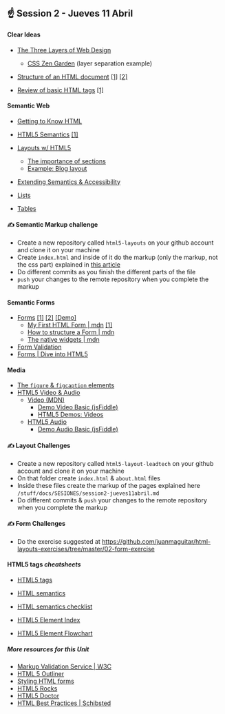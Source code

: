 
## ️☝️ Session 2 - Jueves 11 Abril

#### Clear Ideas

- [The Three Layers of Web Design](https://www.diigo.com/annotated/d95c68479ed8691b39e7e12951343e12)
  - [CSS Zen Garden](http://www.csszengarden.com/) (layer separation example)

- [Structure of an HTML document](https://www.w3.org/TR/html401/struct/global.html) [[1]](http://www.sitepoint.com/web-foundations/basic-structure-of-a-web-page/) [[2]](https://css-tricks.com/snippets/html/html5-page-structure/)

- [Review of basic HTML tags](https://www.lehigh.edu/~inwww/old_seminar/tagreview.html) [[1]](http://www.html5-tutorials.org/html-basics/block-inline-elements/)

#### Semantic Web

- [Getting to Know HTML](http://learn.shayhowe.com/html-css/getting-to-know-html/)
- [HTML5 Semantics](https://diigo.com/08bwdw) [[1]](http://juanmaguitar.github.io/training-laSalle/docs/html5css3_HTML5.pdf)
- [Layouts w/ HTML5](http://www.developer.com/lang/understanding-the-proper-way-to-lay-out-a-page-with-html5.html)
  - [The importance of sections](http://coding.smashingmagazine.com/2013/01/18/the-importance-of-sections/)
  - [Example: Blog layout](http://line25.com/tutorials/create-a-typography-based-blog-layout-in-html5)


- [Extending Semantics & Accessibility](http://learn.shayhowe.com/advanced-html-css/semantics-accessibility/)
- [Lists](http://learn.shayhowe.com/html-css/creating-lists/)
- [Tables](http://learn.shayhowe.com/html-css/organizing-data-with-tables/)


#### ✍️ Semantic Markup challenge

- Create a new repository called `html5-layouts` on your github account and clone it on your machine
- Create `index.html` and inside of it do the markup (only the markup, not the css part) explained in [this article](https://www.smashingmagazine.com/2009/08/designing-a-html-5-layout-from-scratch/)
- Do different commits as you finish the different parts of the file
- `push` your changes to the remote repository when you complete the markup

#### Semantic Forms

- [Forms](http://learn.shayhowe.com/html-css/building-forms/) [[1]](https://developer.mozilla.org/en-US/docs/Web/Guide/HTML/Forms) [[2]](http://www.html5rocks.com/es/tutorials/forms/html5forms/) [[Demo]](http://people.opera.com/brucel/demo/html5-forms-demo.html)
  + [My First HTML Form | mdn](https://developer.mozilla.org/en-US/docs/Web/Guide/HTML/Forms/My_first_HTML_form) [[1]](http://www.html5-tutorials.org/forms/introduction/)
  + [How to structure a Form | mdn](https://developer.mozilla.org/en-US/docs/Web/Guide/HTML/Forms/How_to_structure_an_HTML_form)
  + [The native widgets | mdn](https://developer.mozilla.org/en-US/docs/Web/Guide/HTML/Forms/The_native_form_widgets)
- [Form Validation](http://www.html5-tutorials.org/form-validation/introduction/)
- [Forms | Dive into HTML5](http://diveintohtml5.info/forms.html)

#### Media

- [The `figure` & `figcaption` elements](http://html5doctor.com/the-figure-figcaption-elements/)
- [HTML5 Video & Audio](https://developer.mozilla.org/en-US/docs/HTML/Using_HTML5_audio_and_video)
  - [Video (MDN)](https://developer.mozilla.org/en-US/docs/HTML/Element/video)
    * [Demo Video Basic (jsFiddle)](http://jsfiddle.net/Flocke/NpgD5/)
    * [HTML5 Demos: Videos](http://html5demos.com/video)
  - [HTML5 Audio](http://html5doctor.com/html5-audio-the-state-of-play/)
    - [Demo Audio Basic (jsFiddle)](http://jsfiddle.net/lastrose/vkMqR/)

#### ✍️ Layout Challenges

- Create a new repository called `html5-layout-leadtech` on your github account and clone it on your machine
- On that folder create `index.html` & `about.html` files
- Inside these files create the markup of the pages explained here `/stuff/docs/SESIONES/session2-jueves11abril.md`
- Do different commits & `push` your changes to the remote repository when you complete the markup

#### ✍️ Form Challenges

- Do the exercise suggested at https://github.com/juanmaguitar/html-layouts-exercises/tree/master/02-form-exercise


#### HTML5 tags _cheatsheets_

- [HTML5 tags](https://developer.mozilla.org/en-US/docs/Web/HTML/Element)  
- [HTML semantics](http://learn-the-web.algonquindesign.ca/topics/html-semantics-cheat-sheet/)  
- [HTML semantics checklist](http://learn-the-web.algonquindesign.ca/topics/html-semantics-checklist/)

- [HTML5 Element Index](http://html5doctor.com/element-index/)  
- [HTML5 Element Flowchart](http://html5doctor.com/downloads/h5d-sectioning-flowchart.png)

##### More resources for this Unit

- [Markup Validation Service | W3C](https://validator.w3.org/)
- [HTML 5 Outliner](https://gsnedders.html5.org/outliner/)
- [Styling HTML forms](https://developer.mozilla.org/en-US/docs/Web/Guide/HTML/Forms/Styling_HTML_forms)
- [HTML5 Rocks](http://www.html5rocks.com/en/)
- [HTML5 Doctor](http://html5doctor.com/)
- [HTML Best Practices | Schibsted](https://github.com/scm-spain/html-best-practices)
